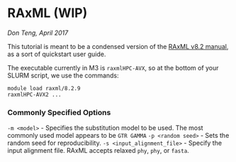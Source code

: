# RAxML (WIP)
*Don Teng, April 2017*

This tutorial is meant to be a condensed version of the [RAxML v8.2 manual](http://sco.h-its.org/exelixis/resource/download/NewManual.pdf), as a sort of quickstart user guide. 

The executable currently in M3 is `raxmlHPC-AVX`, so at the bottom of your SLURM script, we use the commands:

```
module load raxml/8.2.9
raxmlHPC-AVX2 ...
```

### Commonly Specified Options
`-m <model>` - Specifies the substitution model to be used. The most commonly used model appears to be `GTR GAMMA`
`-p <random seed>` - Sets the random seed for reproducibility.
`-s <input_alignment_file>` - Specify the input alignment file. RAxML accepts relaxed `phy`, `phy`, or `fasta`.
